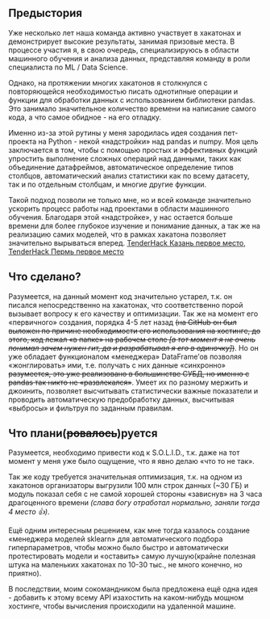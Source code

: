 ## Предыстория

Уже несколько лет наша команда активно участвует в хакатонах и демонстрирует высокие результаты, занимая призовые места. В процессе участия я, в свою очередь, специализируюсь в области машинного обучения и анализа данных, представляя команду в роли специалиста по ML / Data Science.

Однако, на протяжении многих хакатонов я столкнулся с повторяющейся необходимостью писать однотипные операции и функции для обработки данных с использованием библиотеки pandas. Это занимало значительное количество времени на написание самого кода, а что самое обидное - на его отладку.

Именно из-за этой рутины у меня зародилась идея создания пет-проекта на Python - некой «надстройки» над pandas и numpy. Моя цель заключается в том, чтобы с помощью простых и эффективных функций упростить выполнение сложных операций над данными, таких как объединение датафреймов, автоматическое определение типов столбцов, автоматический анализ статистики как по всему датасету, так и по отдельным столбцам, и многие другие функции.

Такой подход позволи не только мне, но и всей команде значительно ускорить процесс работы над проектами в области машинного обучения. Благодаря этой  «надстройке», у нас остается больше времени для более глубокое изучение и понимание данных, а так же на реализацию самих моделей, что в рамках хакатона позволяет значительно вырываться вперед. [TenderHack Казань первое место](https://tenderhack.ru/samara), [TenderHack Пермь первое место](https://tenderhack.ru/perm)

## Что сделано?

Разумеется, на данный момент код значительно устарел, т.к. он писался непосредственно на хакатонах, что соответственно порой вызывает вопросу к его качеству и оптимизации. Так же на момент его «первичного» создания, порядка 4-5 лет назад ~~(на GitHub он был выложен по причине необходимости его использования на хостинге, до этого, код лежал «в папке» на рабочем столе _[в тот момент я не очень понимал зачем нужен гит, да и разрабатывал я его в одиночку]_)~~. Но он уже обладает функционалом «менеджера» DataFrame’ов позволяя «жонглировать» ими, т.е. получать с них данные «синхронно» ~~разумеется, это уже реализовано в большинстве СУБД, но именно с pandas так никто не «развлекался»~~. Умеет их по разному мержить и джоинить, позволяет высчитывать статистически важные показатели и проводить автоматическую предобработку данных, высчитывая «выбросы» и фильтруя по заданным правилам. 

## Что плани(~~ровалось~~)руется

Разумеется, необходимо привести код к S.O.L.I.D., т.к. даже на тот момент у меня уже было ощущение, что я явно делаю «что то не так». 

Так же коду требуется значительная оптимизация, т.к. на одном из хакатонов организаторы выгрузили 100 млн строк данных (~30 ГБ) и модуль показал себя с не самой хорошей стороны «зависнув» на 3 часа драгоценного времени _(слава богу отработал нормально, заняли тогда 4 место :+1:)_. 

Ещё одним интересным решением, как мне тогда казалось создание «менеджера моделей sklearn» для автоматического подбора гиперпараметров, чтобы можно было быстро и автоматически  протестировать модели и «оставить» самую лучшую(крайне полезная штука на маленьких хакатонах по 10-30 тыс., не много конечно, но приятно). 

В последствии, моим сокомандником была предложена ещё одна идея - добавить к этому всему API изахостить на каком-нибудь мощном хостинге, чтобы вычисления происходили на удаленной машине.
